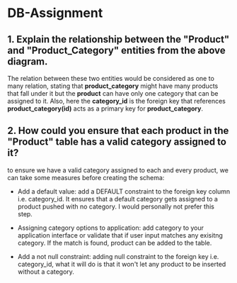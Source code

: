 # DB-Assignment

## 1. Explain the relationship between the "Product" and "Product_Category" entities from the above diagram.

The relation between these two entities would be considered as one to many relation, stating that **product_category** might have many products that fall under it but the **product** can have only one category that can be assigned to it. Also, here the **category_id** is the foreign key that references **product_category(id)** acts as a primary key for **product_category**.

## 2. How could you ensure that each product in the "Product" table has a valid category assigned to it?

to ensure we have a valid category assigned to each and every product, we can take some measures before creating the schema:

* Add a default value: add a DEFAULT constraint to the foreign key column i.e. category_id. It ensures that a default category gets assigned to a product pushed with no category. I would personally not prefer this step.

* Assigning category options to application: add category to your application interface or validate that if user input matches any exisitng category. If the match is found, product can be added to the table.

* Add a not null constraint: adding null constraint to the foreign key i.e. category_id, what it will do is that it won't let any product to be inserted without a category. 
